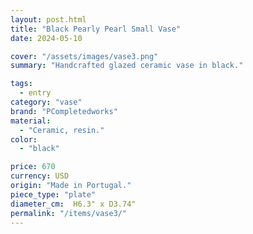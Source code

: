 ```yaml
---
layout: post.html
title: "Black Pearly Pearl Small Vase"
date: 2024-05-10

cover: "/assets/images/vase3.png"
summary: "Handcrafted glazed ceramic vase in black."

tags:
  - entry
category: "vase"
brand: "PCompletedworks"
material:
  - "Ceramic, resin."
color:
  - "black"

price: 670        
currency: USD  
origin: "Made in Portugal."
piece_type: "plate"
diameter_cm:  H6.3" x D3.74"
permalink: "/items/vase3/"
---
```


